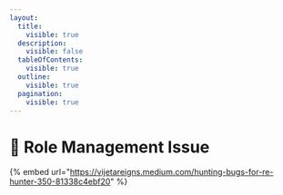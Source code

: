 ```yaml
---
layout:
  title:
    visible: true
  description:
    visible: false
  tableOfContents:
    visible: true
  outline:
    visible: true
  pagination:
    visible: true
---
```


# 🧻 Role Management Issue

{% embed url="https://vijetareigns.medium.com/hunting-bugs-for-re-hunter-350-81338c4ebf20" %}
